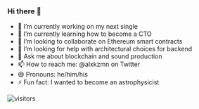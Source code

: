 ### Hi there 👋
- 🔭 I’m currently working on my next single
- 🌱 I’m currently learning how to become a CTO
- 👯 I’m looking to collaborate on Ethereum smart contracts
- 🤔 I’m looking for help with architectural choices for backend
- 💬 Ask me about blockchain and sound production
- 📫 How to reach me: @alxkzmn on Twitter
- 😄 Pronouns: he/him/his
- ⚡ Fun fact: I wanted to become an astrophysicist

![visitors](https://visitor-badge.glitch.me/badge?page_id=alekskuzmin.alekskuzmin)
